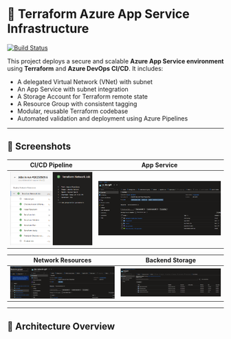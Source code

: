 # 🚀 Terraform Azure App Service Infrastructure

[![Build Status](https://dev.azure.com/YOUR_ORG/YOUR_PROJECT/_apis/build/status/YOUR_PIPELINE_NAME?branchName=main)](https://dev.azure.com/YOUR_ORG/YOUR_PROJECT/_build/latest?definitionId=ID&branchName=main)

This project deploys a secure and scalable **Azure App Service environment** using **Terraform** and **Azure DevOps CI/CD**. It includes:

- A delegated Virtual Network (VNet) with subnet
- An App Service with subnet integration
- A Storage Account for Terraform remote state
- A Resource Group with consistent tagging
- Modular, reusable Terraform codebase
- Automated validation and deployment using Azure Pipelines

---

## 📸 Screenshots

| CI/CD Pipeline | App Service |
|----------------|-------------|
| ![pipeline](images/pipeline.PNG) | ![azure](images/appservice.PNG) |

| Network Resources | Backend Storage |
|-------------------|-----------------|
| ![network](images/networkresources.PNG) | ![backend](images/backend.PNG) |


---

## 🧱 Architecture Overview



